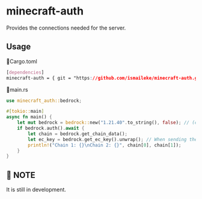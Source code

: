 # minecraft-auth
Provides the connections needed for the server.

## Usage

📄Cargo.toml
```css
[dependencies]
minecraft-auth = { git = "https://github.com/ismaileke/minecraft-auth.git", branch = "master" }
```


📄main.rs
```rust
use minecraft_auth::bedrock;

#[tokio::main]
async fn main() {
    let mut bedrock = bedrock::new("1.21.40".to_string(), false); // (client version, debug mode)
    if bedrock.auth().await {
        let chain = bedrock.get_chain_data();
        let ec_key = bedrock.get_ec_key().unwrap(); // When sending the Login Packet we will need this
        println!("Chain 1: {}\nChain 2: {}", chain[0], chain[1]);
    }
}
```

## 📍 NOTE
It is still in development.